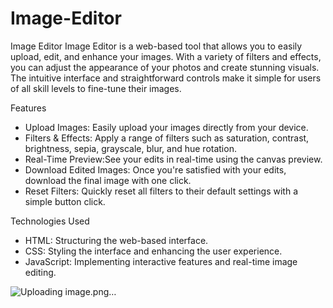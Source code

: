# Image-Editor

Image Editor
Image Editor is a web-based tool that allows you to easily upload, edit, and enhance your images. With a variety of filters and effects, you can adjust the appearance of your photos and create stunning visuals. The intuitive interface and straightforward controls make it simple for users of all skill levels to fine-tune their images.

Features
- Upload Images: Easily upload your images directly from your device.
- Filters & Effects: Apply a range of filters such as saturation, contrast, brightness, sepia, grayscale, blur, and hue rotation.
- Real-Time Preview:See your edits in real-time using the canvas preview.
- Download Edited Images: Once you're satisfied with your edits, download the final image with one click.
- Reset Filters: Quickly reset all filters to their default settings with a simple button click.

Technologies Used
- HTML: Structuring the web-based interface.
- CSS: Styling the interface and enhancing the user experience.
- JavaScript: Implementing interactive features and real-time image editing.
  

![Uploading image.png…]()
